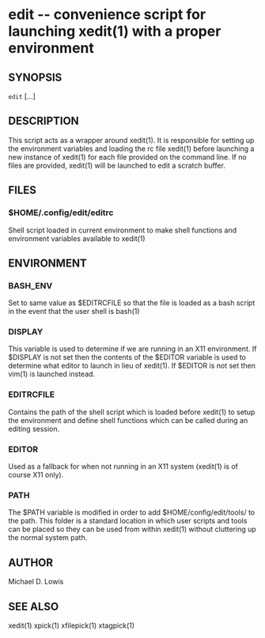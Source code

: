 # edit -- convenience script for launching xedit(1) with a proper environment

## SYNOPSIS

`edit` [<file>...]

## DESCRIPTION

This script acts as a wrapper around xedit(1). It is responsible for setting up
the environment variables and loading the rc file xedit(1) before launching a 
new instance of xedit(1) for each file provided on the command line. If no files
are provided, xedit(1) will be launched to edit a scratch buffer.

## FILES

### $HOME/.config/edit/editrc 
Shell script loaded in current environment to make shell functions and environment variables available to xedit(1)

## ENVIRONMENT
    
### BASH_ENV
Set to same value as $EDITRCFILE so that the file is loaded as a bash script in 
the event that the user shell is bash(1)

### DISPLAY
This variable is used to determine if we are running in an X11 environment. If 
$DISPLAY is not set then the contents of the $EDITOR variable is used to 
determine what editor to launch in lieu of xedit(1). If $EDITOR is not set then 
vim(1) is launched instead.

### EDITRCFILE
Contains the path of the shell script which is loaded before xedit(1) to setup 
the environment and define shell functions which can be called during an editing
session.

### EDITOR
Used as a fallback for when not running in an X11 system (xedit(1) is of course 
X11 only).

### PATH
The $PATH variable is modified in order to add $HOME/config/edit/tools/ to the 
path. This folder is a standard location in which user scripts and tools can be 
placed so they can be used from within xedit(1) without cluttering up the normal
system path.

## AUTHOR

Michael D. Lowis

## SEE ALSO

xedit(1) xpick(1) xfilepick(1) xtagpick(1)

